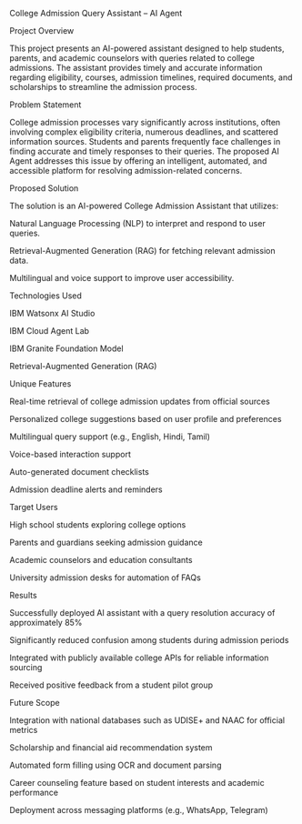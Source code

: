 

College Admission Query Assistant – AI Agent

Project Overview

This project presents an AI-powered assistant designed to help students, parents, and academic counselors with queries related to college admissions. The assistant provides timely and accurate information regarding eligibility, courses, admission timelines, required documents, and scholarships to streamline the admission process.

Problem Statement

College admission processes vary significantly across institutions, often involving complex eligibility criteria, numerous deadlines, and scattered information sources. Students and parents frequently face challenges in finding accurate and timely responses to their queries. The proposed AI Agent addresses this issue by offering an intelligent, automated, and accessible platform for resolving admission-related concerns.

Proposed Solution

The solution is an AI-powered College Admission Assistant that utilizes:

Natural Language Processing (NLP) to interpret and respond to user queries.

Retrieval-Augmented Generation (RAG) for fetching relevant admission data.

Multilingual and voice support to improve user accessibility.


Technologies Used

IBM Watsonx AI Studio

IBM Cloud Agent Lab

IBM Granite Foundation Model

Retrieval-Augmented Generation (RAG)


Unique Features

Real-time retrieval of college admission updates from official sources

Personalized college suggestions based on user profile and preferences

Multilingual query support (e.g., English, Hindi, Tamil)

Voice-based interaction support

Auto-generated document checklists

Admission deadline alerts and reminders


Target Users

High school students exploring college options

Parents and guardians seeking admission guidance

Academic counselors and education consultants

University admission desks for automation of FAQs


Results

Successfully deployed AI assistant with a query resolution accuracy of approximately 85%

Significantly reduced confusion among students during admission periods

Integrated with publicly available college APIs for reliable information sourcing

Received positive feedback from a student pilot group


Future Scope

Integration with national databases such as UDISE+ and NAAC for official metrics

Scholarship and financial aid recommendation system

Automated form filling using OCR and document parsing

Career counseling feature based on student interests and academic performance

Deployment across messaging platforms (e.g., WhatsApp, Telegram)
